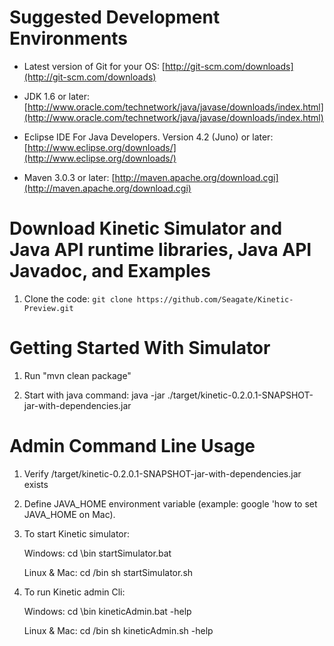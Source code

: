 Suggested Development Environments
==================================
* Latest version of Git for your OS: [http://git-scm.com/downloads](http://git-scm.com/downloads)

* JDK 1.6 or later: [http://www.oracle.com/technetwork/java/javase/downloads/index.html](http://www.oracle.com/technetwork/java/javase/downloads/index.html)

* Eclipse IDE For Java Developers. Version 4.2 (Juno) or later: [http://www.eclipse.org/downloads/](http://www.eclipse.org/downloads/)

* Maven 3.0.3 or later: [http://maven.apache.org/download.cgi](http://maven.apache.org/download.cgi)

Download Kinetic Simulator and Java API runtime libraries, Java API Javadoc, and Examples
==================================
1. Clone the code: `git clone https://github.com/Seagate/Kinetic-Preview.git`

Getting Started With Simulator
==================================
1. Run "mvn clean package"

2. Start with java command: 
       java -jar ./target/kinetic-0.2.0.1-SNAPSHOT-jar-with-dependencies.jar
   
Admin Command Line Usage
==================================
1. Verify <Kinetic-Folder>/target/kinetic-0.2.0.1-SNAPSHOT-jar-with-dependencies.jar exists

2. Define JAVA_HOME environment variable (example: google 'how to set JAVA_HOME on Mac).

3. To start Kinetic simulator:

   Windows: 
            cd <Kinetic-Folder>\bin
            startSimulator.bat
            
   Linux & Mac:
            cd <Kinetic-Folder>/bin
            sh startSimulator.sh
            
4. To run Kinetic admin Cli:

   Windows: 
            cd <Kinetic-Folder>\bin
            kineticAdmin.bat -help
            
   Linux & Mac:
            cd <Kinetic-Folder>/bin
            sh kineticAdmin.sh -help

